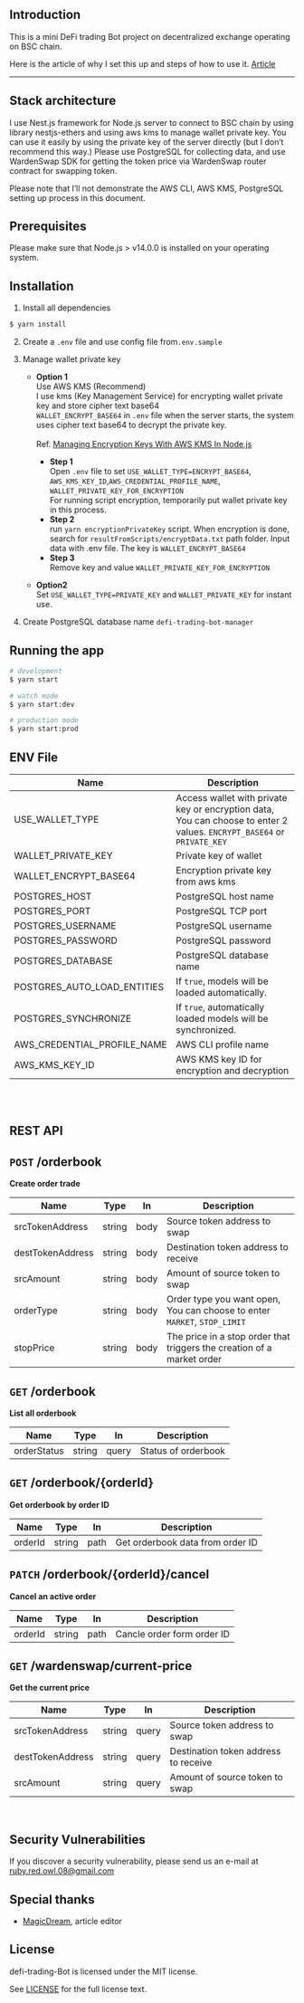 ## Introduction

This is a mini DeFi trading Bot project on decentralized exchange operating on BSC chain.

Here is the article of why I set this up and steps of how to use it. [Article](https://)

---

## Stack architecture

I use Nest.js framework for Node.js server to connect to BSC chain by using library nestjs-ethers and using aws kms to manage wallet private key. You can use it easily by using the private key of the server directly (but I don’t recommend this way.) Please use PostgreSQL for collecting data, and use WardenSwap SDK for getting the token price via WardenSwap router contract for swapping token.

Please note that I’ll not demonstrate the AWS CLI, AWS KMS, PostgreSQL setting up process in this document.

## Prerequisites

Please make sure that Node.js > v14.0.0 is installed on your operating system.

## Installation

1. Install all dependencies

```bash
$ yarn install
```

2. Create a `.env` file and use config file from`.env.sample`

3. Manage wallet private key<br>

   - **Option 1** <br>
     Use AWS KMS (Recommend)<br>
     I use kms (Key Management Service) for encrypting wallet private key and store cipher text base64<br>`WALLET_ENCRYPT_BASE64` in `.env` file
     when the server starts, the system uses cipher text base64 to decrypt the private key.<br><br>
     Ref.
     [Managing Encryption Keys With AWS KMS In Node.js](https://medium.com/hackernoon/managing-encryption-keys-with-aws-kms-in-node-js-c320c860019a)

     - **Step 1**<br>
       Open `.env` file to set `USE_WALLET_TYPE=ENCRYPT_BASE64`, `AWS_KMS_KEY_ID`,`AWS_CREDENTIAL_PROFILE_NAME`, `WALLET_PRIVATE_KEY_FOR_ENCRYPTION`<br>
       For running script encryption, temporarily put wallet private key in this process.
     - **Step 2**<br>
       run `yarn encryptionPrivateKey` script. When encryption is done, search for `resultFromScripts/encryptData.txt` path folder. Input data with .env file. The key is `WALLET_ENCRYPT_BASE64`<br>
     - **Step 3**<br>
       Remove key and value `WALLET_PRIVATE_KEY_FOR_ENCRYPTION`

   - **Option2**<br>
     Set `USE_WALLET_TYPE=PRIVATE_KEY` and `WALLET_PRIVATE_KEY` for instant use.

4. Create PostgreSQL database name `defi-trading-bot-manager`

## Running the app

```bash
# development
$ yarn start

# watch mode
$ yarn start:dev

# production mode
$ yarn start:prod
```

## ENV File

| Name                        | Description                                                                                                            |
| --------------------------- | ---------------------------------------------------------------------------------------------------------------------- |
| USE_WALLET_TYPE             | Access wallet with private key or encryption data, You can choose to enter 2 values. `ENCRYPT_BASE64` or `PRIVATE_KEY` |
| WALLET_PRIVATE_KEY          | Private key of wallet                                                                                                  |
| WALLET_ENCRYPT_BASE64       | Encryption private key from aws kms                                                                                    |
| POSTGRES_HOST               | PostgreSQL host name                                                                                                   |
| POSTGRES_PORT               | PostgreSQL TCP port                                                                                                    |
| POSTGRES_USERNAME           | PostgreSQL username                                                                                                    |
| POSTGRES_PASSWORD           | PostgreSQL password                                                                                                    |
| POSTGRES_DATABASE           | PostgreSQL database name                                                                                               |
| POSTGRES_AUTO_LOAD_ENTITIES | If `true`, models will be loaded automatically.                                                                          |
| POSTGRES_SYNCHRONIZE        | If `true`, automatically loaded models will be synchronized.                                                           |
| AWS_CREDENTIAL_PROFILE_NAME | AWS CLI profile name                                                                                                   |
| AWS_KMS_KEY_ID              | AWS KMS key ID for encryption and decryption                                                                           |

<br><br>

## REST API

## `POST` /orderbook

**Create order trade**

| Name             | Type   | In   | Description                                                              |
| ---------------- | ------ | ---- | ------------------------------------------------------------------------ |
| srcTokenAddress  | string | body | Source token address to swap                                             |
| destTokenAddress | string | body | Destination token address to receive                                     |
| srcAmount        | string | body | Amount of source token to swap                                           |
| orderType        | string | body | Order type you want open, You can choose to enter `MARKET`, `STOP_LIMIT` |
| stopPrice        | string | body | The price in a stop order that triggers the creation of a market order   |

## `GET` /orderbook

**List all orderbook**

| Name        | Type   | In    | Description         |
| ----------- | ------ | ----- | ------------------- |
| orderStatus | string | query | Status of orderbook |

## `GET` /orderbook/{orderId}

**Get orderbook by order ID**

| Name    | Type   | In   | Description                      |
| ------- | ------ | ---- | -------------------------------- |
| orderId | string | path | Get orderbook data from order ID |

## `PATCH` /orderbook/{orderId}/cancel

**Cancel an active order**

| Name    | Type   | In   | Description                |
| ------- | ------ | ---- | -------------------------- |
| orderId | string | path | Cancle order form order ID |

## `GET` /wardenswap/current-price

**Get the current price**

| Name             | Type   | In    | Description                          |
| ---------------- | ------ | ----- | ------------------------------------ |
| srcTokenAddress  | string | query | Source token address to swap         |
| destTokenAddress | string | query | Destination token address to receive |
| srcAmount        | string | query | Amount of source token to swap       |

<br>

## Security Vulnerabilities

If you discover a security vulnerability, please send us an e-mail at <ruby.red.owl.08@gmail.com>

## Special thanks

- [MagicDream](https://github.com/MagicDream01), article editor

## License

defi-trading-Bot is licensed under the MIT license.

See [LICENSE](https://github.com/RubyRedOwl08/defi-trading-bot/blob/main/LICENSE) for the full license text.
